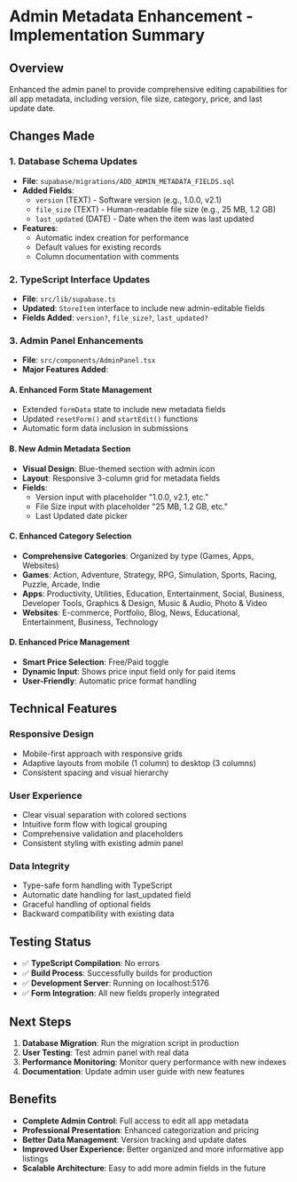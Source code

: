 # Admin Metadata Enhancement - Implementation Summary

## Overview
Enhanced the admin panel to provide comprehensive editing capabilities for all app metadata, including version, file size, category, price, and last update date.

## Changes Made

### 1. Database Schema Updates
- **File**: `supabase/migrations/ADD_ADMIN_METADATA_FIELDS.sql`
- **Added Fields**:
  - `version` (TEXT) - Software version (e.g., 1.0.0, v2.1)
  - `file_size` (TEXT) - Human-readable file size (e.g., 25 MB, 1.2 GB)
  - `last_updated` (DATE) - Date when the item was last updated
- **Features**:
  - Automatic index creation for performance
  - Default values for existing records
  - Column documentation with comments

### 2. TypeScript Interface Updates
- **File**: `src/lib/supabase.ts`
- **Updated**: `StoreItem` interface to include new admin-editable fields
- **Fields Added**: `version?`, `file_size?`, `last_updated?`

### 3. Admin Panel Enhancements
- **File**: `src/components/AdminPanel.tsx`
- **Major Features Added**:

#### A. Enhanced Form State Management
- Extended `formData` state to include new metadata fields
- Updated `resetForm()` and `startEdit()` functions
- Automatic form data inclusion in submissions

#### B. New Admin Metadata Section
- **Visual Design**: Blue-themed section with admin icon
- **Layout**: Responsive 3-column grid for metadata fields
- **Fields**:
  - Version input with placeholder "1.0.0, v2.1, etc."
  - File Size input with placeholder "25 MB, 1.2 GB, etc."
  - Last Updated date picker

#### C. Enhanced Category Selection
- **Comprehensive Categories**: Organized by type (Games, Apps, Websites)
- **Games**: Action, Adventure, Strategy, RPG, Simulation, Sports, Racing, Puzzle, Arcade, Indie
- **Apps**: Productivity, Utilities, Education, Entertainment, Social, Business, Developer Tools, Graphics & Design, Music & Audio, Photo & Video
- **Websites**: E-commerce, Portfolio, Blog, News, Educational, Entertainment, Business, Technology

#### D. Enhanced Price Management
- **Smart Price Selection**: Free/Paid toggle
- **Dynamic Input**: Shows price input field only for paid items
- **User-Friendly**: Automatic price format handling

## Technical Features

### Responsive Design
- Mobile-first approach with responsive grids
- Adaptive layouts from mobile (1 column) to desktop (3 columns)
- Consistent spacing and visual hierarchy

### User Experience
- Clear visual separation with colored sections
- Intuitive form flow with logical grouping
- Comprehensive validation and placeholders
- Consistent styling with existing admin panel

### Data Integrity
- Type-safe form handling with TypeScript
- Automatic date handling for last_updated field
- Graceful handling of optional fields
- Backward compatibility with existing data

## Testing Status
- ✅ **TypeScript Compilation**: No errors
- ✅ **Build Process**: Successfully builds for production
- ✅ **Development Server**: Running on localhost:5176
- ✅ **Form Integration**: All new fields properly integrated

## Next Steps
1. **Database Migration**: Run the migration script in production
2. **User Testing**: Test admin panel with real data
3. **Performance Monitoring**: Monitor query performance with new indexes
4. **Documentation**: Update admin user guide with new features

## Benefits
- **Complete Admin Control**: Full access to edit all app metadata
- **Professional Presentation**: Enhanced categorization and pricing
- **Better Data Management**: Version tracking and update dates
- **Improved User Experience**: Better organized and more informative app listings
- **Scalable Architecture**: Easy to add more admin fields in the future
